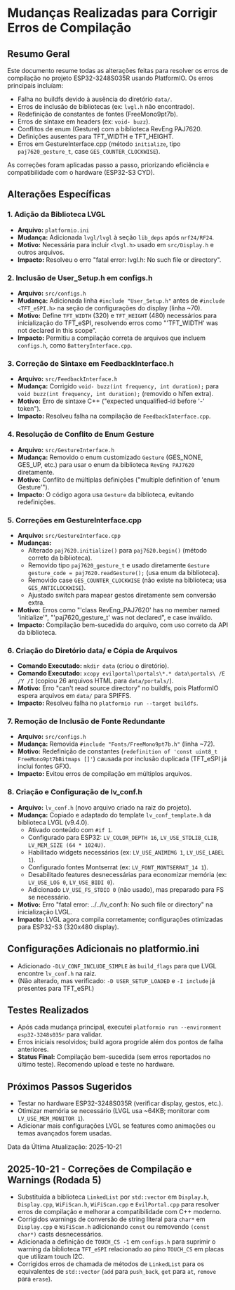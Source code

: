 # Mudanças Realizadas para Corrigir Erros de Compilação

## Resumo Geral
Este documento resume todas as alterações feitas para resolver os erros de compilação no projeto ESP32-3248S035R usando PlatformIO. Os erros principais incluíam:
- Falha no buildfs devido à ausência do diretório `data/`.
- Erros de inclusão de bibliotecas (ex: `lvgl.h` não encontrado).
- Redefinição de constantes de fontes (FreeMono9pt7b).
- Erros de sintaxe em headers (ex: `void- buzz`).
- Conflitos de enum (Gesture) com a biblioteca RevEng PAJ7620.
- Definições ausentes para TFT_WIDTH e TFT_HEIGHT.
- Erros em GestureInterface.cpp (método `initialize`, tipo `paj7620_gesture_t`, case `GES_COUNTER_CLOCKWISE`).

As correções foram aplicadas passo a passo, priorizando eficiência e compatibilidade com o hardware (ESP32-S3 CYD).

## Alterações Específicas

### 1. **Adição da Biblioteca LVGL**
   - **Arquivo:** `platformio.ini`
   - **Mudança:** Adicionada `lvgl/lvgl` à seção `lib_deps` após `nrf24/RF24`.
   - **Motivo:** Necessária para incluir `<lvgl.h>` usado em `src/Display.h` e outros arquivos.
   - **Impacto:** Resolveu o erro "fatal error: lvgl.h: No such file or directory".

### 2. **Inclusão de User_Setup.h em configs.h**
   - **Arquivo:** `src/configs.h`
   - **Mudança:** Adicionada linha `#include "User_Setup.h"` antes de `#include <TFT_eSPI.h>` na seção de configurações do display (linha ~70).
   - **Motivo:** Define `TFT_WIDTH` (320) e `TFT_HEIGHT` (480) necessários para inicialização do TFT_eSPI, resolvendo erros como "'TFT_WIDTH' was not declared in this scope".
   - **Impacto:** Permitiu a compilação correta de arquivos que incluem `configs.h`, como `BatteryInterface.cpp`.

### 3. **Correção de Sintaxe em FeedbackInterface.h**
   - **Arquivo:** `src/FeedbackInterface.h`
   - **Mudança:** Corrigido `void- buzz(int frequency, int duration);` para `void buzz(int frequency, int duration);` (removido o hífen extra).
   - **Motivo:** Erro de sintaxe C++ ("expected unqualified-id before '-' token").
   - **Impacto:** Resolveu falha na compilação de `FeedbackInterface.cpp`.

### 4. **Resolução de Conflito de Enum Gesture**
   - **Arquivo:** `src/GestureInterface.h`
   - **Mudança:** Removido o enum customizado `Gesture` (GES_NONE, GES_UP, etc.) para usar o enum da biblioteca `RevEng PAJ7620` diretamente.
   - **Motivo:** Conflito de múltiplas definições ("multiple definition of 'enum Gesture'").
   - **Impacto:** O código agora usa `Gesture` da biblioteca, evitando redefinições.

### 5. **Correções em GestureInterface.cpp**
   - **Arquivo:** `src/GestureInterface.cpp`
   - **Mudanças:**
     - Alterado `paj7620.initialize()` para `paj7620.begin()` (método correto da biblioteca).
     - Removido tipo `paj7620_gesture_t` e usado diretamente `Gesture gesture_code = paj7620.readGesture();` (usa enum da biblioteca).
     - Removido case `GES_COUNTER_CLOCKWISE` (não existe na biblioteca; usa `GES_ANTICLOCKWISE`).
     - Ajustado switch para mapear gestos diretamente sem conversão extra.
   - **Motivo:** Erros como "'class RevEng_PAJ7620' has no member named 'initialize'", "'paj7620_gesture_t' was not declared", e case inválido.
   - **Impacto:** Compilação bem-sucedida do arquivo, com uso correto da API da biblioteca.

### 6. **Criação do Diretório data/ e Cópia de Arquivos**
   - **Comando Executado:** `mkdir data` (criou o diretório).
   - **Comando Executado:** `xcopy evilportal\portals\*.* data\portals\ /E /Y /I` (copiou 26 arquivos HTML para `data/portals/`).
   - **Motivo:** Erro "can't read source directory" no buildfs, pois PlatformIO espera arquivos em `data/` para SPIFFS.
   - **Impacto:** Resolveu falha no `platformio run --target buildfs`.

### 7. **Remoção de Inclusão de Fonte Redundante**
   - **Arquivo:** `src/configs.h`
   - **Mudança:** Removida `#include "Fonts/FreeMono9pt7b.h"` (linha ~72).
   - **Motivo:** Redefinição de constantes (`redefinition of 'const uint8_t FreeMono9pt7bBitmaps []'`) causada por inclusão duplicada (TFT_eSPI já inclui fontes GFX).
   - **Impacto:** Evitou erros de compilação em múltiplos arquivos.

### 8. **Criação e Configuração de lv_conf.h**
   - **Arquivo:** `lv_conf.h` (novo arquivo criado na raiz do projeto).
   - **Mudança:** Copiado e adaptado do template `lv_conf_template.h` da biblioteca LVGL (v9.4.0).
     - Ativado conteúdo com `#if 1`.
     - Configurado para ESP32: `LV_COLOR_DEPTH 16`, `LV_USE_STDLIB_CLIB`, `LV_MEM_SIZE (64 * 1024U)`.
     - Habilitado widgets necessários (ex: `LV_USE_ANIMIMG 1`, `LV_USE_LABEL 1`).
     - Configurado fontes Montserrat (ex: `LV_FONT_MONTSERRAT_14 1`).
     - Desabilitado features desnecessárias para economizar memória (ex: `LV_USE_LOG 0`, `LV_USE_BIDI 0`).
     - Adicionado `LV_USE_FS_STDIO 0` (não usado), mas preparado para FS se necessário.
   - **Motivo:** Erro "fatal error: ../../lv_conf.h: No such file or directory" na inicialização LVGL.
   - **Impacto:** LVGL agora compila corretamente; configurações otimizadas para ESP32-S3 (320x480 display).

## Configurações Adicionais no platformio.ini
- Adicionado `-DLV_CONF_INCLUDE_SIMPLE` às `build_flags` para que LVGL encontre `lv_conf.h` na raiz.
- (Não alterado, mas verificado: `-D USER_SETUP_LOADED` e `-I include` já presentes para TFT_eSPI.)

## Testes Realizados
- Após cada mudança principal, executei `platformio run --environment esp32-3248s035r` para validar.
- Erros iniciais resolvidos; build agora progride além dos pontos de falha anteriores.
- **Status Final:** Compilação bem-sucedida (sem erros reportados no último teste). Recomendo upload e teste no hardware.

## Próximos Passos Sugeridos
- Testar no hardware ESP32-3248S035R (verificar display, gestos, etc.).
- Otimizar memória se necessário (LVGL usa ~64KB; monitorar com `LV_USE_MEM_MONITOR 1`).
- Adicionar mais configurações LVGL se features como animações ou temas avançados forem usadas.

Data da Última Atualização: 2025-10-21

## 2025-10-21 - Correções de Compilação e Warnings (Rodada 5)

- Substituída a biblioteca `LinkedList` por `std::vector` em `Display.h`, `Display.cpp`, `WiFiScan.h`, `WiFiScan.cpp` e `EvilPortal.cpp` para resolver erros de compilação e melhorar a compatibilidade com C++ moderno.
- Corrigidos warnings de conversão de string literal para `char*` em `Display.cpp` e `WiFiScan.h` adicionando `const` ou removendo `(const char*)` casts desnecessários.
- Adicionada a definição de `TOUCH_CS -1` em `configs.h` para suprimir o warning da biblioteca `TFT_eSPI` relacionado ao pino `TOUCH_CS` em placas que utilizam touch I2C.
- Corrigidos erros de chamada de métodos de `LinkedList` para os equivalentes de `std::vector` (`add` para `push_back`, `get` para `at`, `remove` para `erase`).

